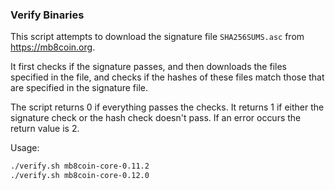 ### Verify Binaries
This script attempts to download the signature file `SHA256SUMS.asc` from https://mb8coin.org.

It first checks if the signature passes, and then downloads the files specified in the file, and checks if the hashes of these files match those that are specified in the signature file.

The script returns 0 if everything passes the checks. It returns 1 if either the signature check or the hash check doesn't pass. If an error occurs the return value is 2.

Usage:

```sh
./verify.sh mb8coin-core-0.11.2
./verify.sh mb8coin-core-0.12.0
```
